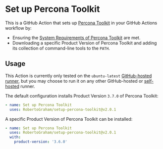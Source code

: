 # Set up Percona Toolkit

This is a GitHub Action that sets up [Percona Toolkit](https://github.com/percona/percona-toolkit) in your GitHub
Actions workflow by:

- Ensuring
  the [System Requirements of Percona Toolkit](https://docs.percona.com/percona-toolkit/system_requirements.html) are
  met.
- Downloading a specific Product Version of Percona Toolkit and adding its collection of command-line tools to the `PATH`.

## Usage

This Action is currently only tested on the
`ubuntu-latest` [GitHub-hosted runner](https://docs.github.com/en/actions/using-github-hosted-runners/using-github-hosted-runners/about-github-hosted-runners),
but you may choose to run it on any other GitHub-hosted
or [self-hosted](https://docs.github.com/en/actions/hosting-your-own-runners/managing-self-hosted-runners/about-self-hosted-runners)
runner.

The default configuration installs Product Version `3.7.0` of Percona Toolkit:

```yaml
- name: Set up Percona Toolkit
  uses: RobertoGraham/setup-percona-toolkit@v2.0.1
```

A specific Product Version of Percona Toolkit can be installed:

```yaml
- name: Set up Percona Toolkit
  uses: RobertoGraham/setup-percona-toolkit@v2.0.1
  with:
    product-version: '3.6.0'
```
